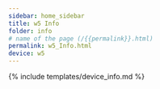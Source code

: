 ```yaml
---
sidebar: home_sidebar
title: w5 Info
folder: info
# name of the page (/{{permalink}}.html)
permalink: w5_Info.html
device: w5
---
```

{% include templates/device_info.md %}
